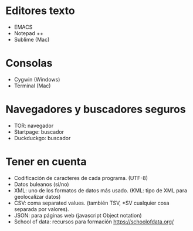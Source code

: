 # Editores texto
- EMACS
- Notepad ++
- Sublime (Mac)

# Consolas
- Cygwin (Windows)
- Terminal (Mac) 

# Navegadores y buscadores seguros
- TOR: navegador 
- Startpage: buscador 
- Duckduckgo: buscador 

# Tener en cuenta
- Codificación de caracteres de cada programa. (UTF-8)
- Datos buleanos (si/no)
- XML: uno de los formatos de datos más usado. (KML: tipo de XML para geolocalizar datos)
- CSV: coma separated values. (también TSV, *SV cualquier cosa separada por valores). 
- JSON: para páginas web (javascript Object notation)
- School of data: recursos para formación <https://schoolofdata.org/> 
